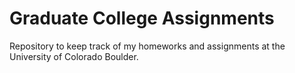 # Graduate College Assignments

Repository to keep track of my homeworks and assignments at the University of Colorado Boulder.
